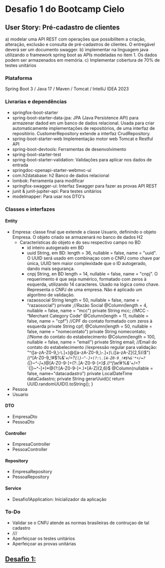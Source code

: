 # Desafio 1 do Bootcamp Cielo
## User Story: Pré-cadastro de clientes
a) modelar uma API REST com operações que possibilitem a criação, alteração, exclusão e consulta de pré-cadastros de clientes. O entregável deverá ser um documento swagger.
b) implementar na linguagem java utilizando o framework spring boot as APIs modeladas no item 1. Os dados podem ser armazenados em memória.
c) Implementar cobertura de 70% de testes unitários
### Plataforma
Spring Boot 3 / Java 17 / Maven / Tomcat / IntelliJ IDEA 2023
### Livrarias e dependências
- springfox-boot-starter
- spring-boot-starter-data-jpa: JPA (Java Persistence API) para armazenar dadod em um banco de dados relacional. Usada para criar automaticamente implementações de repositórios, de uma interfaz de repositório.
CustomerRepository extende a interfaz CrudRepository.
- spring-boot-starter-web Implementação motor web Tomcat e Restful API
- spring-boot-devtools: Ferramentas de desenvolvimento
- spring-boot-starter-test
- spring-boot-starter-validation: Validações para aplicar nos dados de entrada
- springdoc-openapi-starter-webmvc-ui
- com.h2database: h2 Banco de dados relacional
- lombok: Ferramenta para modificar
- springfox-swagger-ui: Interfaz Swagger para fazer as provas API REST
- junit & junit-jupiter-api: Para testes unitários
- modelmapper: Para usar nos DTO's
### Classes e interfazes
#### Entity
- Empresa: classe final que extende a classe Usuario, definindo o objeto Empresa. O objeto criado se armazenará no banco de dados H2
  - Características do objeto e do seu respectivo campo no BD
    - id inteiro autogerado em BD
    - uuid String, em BD: length = 36, nullable = false, name = "uuid". O UUID será usado em combinaçao com o CNPJ como chave par única, UUID tem maior complexidade que o ID autogerado, dando mais segurança.
    - cnpj String, en BD length = 14, nullable = false, name = "cnpj". O requerimento é que seja numérico, formatado com zeros à esquerda, utilizando 14 caracteres. Usado na lógica como chave.
    Representa o CNPJ de uma empresa. Não é aplicado um algoritmo de validação.
    - razaosocial String length = 50, nullable = false, name = "razaosocial")
    private  ;//Razão Social
    @Column(length = 4, nullable = false, name = "mcc")
    private String mcc; //MCC - “Merchant Category Code“
    @Column(length = 11, nullable = false, name = "cpf") //CPF do contato formatado com zeros à esquerda
    private String cpf;
    @Column(length = 50, nullable = false, name = "nomecontato")
    private String nomecontato; //Nome do contato do estabelecimento
    @Column(length = 100, nullable = false, name = "email")
    private String email; //Email do contato do estabelecimento
    //expressão regular para validação: "^([a-zA-Z0-9_\\-\\.]+)@([a-zA-Z0-9_\\-\.]+)\\.([a-zA-Z]{2,5})$")
    //^[A-Z0-9_!#$%&'*+/=?`{|}~^-]+(?:\.[A-Z0-9_!#$%&'*+/=?`{|}~^-]+)*@[A-Z0-9-]+(?:\.[A-Z0-9-]+)*$
    //^[\w!#$%&'*+/=?`{|}~^-]+(?:\.[\w!#$%&'*+/=?`{|}~^-]+)*@(?:[A-Z0-9-]+\.)+[A-Z]{2,6}$
    @Column(nullable = false, name="datacadastro")
    private LocalDateTime dataCadastro;
    private String gerarUuid(){
        return UUID.randomUUID().toString();
    }
- Pessoa
- Usuario
#### DTO
- EmpresaDto
- PessoaDto
#### Controller
- EmpresaController
- PessoaController
#### Repository
- EmpresaRepository
- PessoaRepository
#### Service
- Desafio1Application: Inicializador da aplicação
### To-Do
- Validar se o CNPJ atende as normas brasileiras de contruçao de tal cadastro
- ///
- Aperfeiçoar os testes unitários
- Aperfeiçoar as provas unitárias
## [Desafio 1:](../../tree/main/desafio1)
